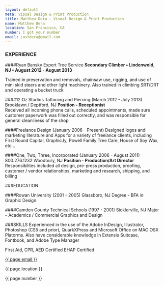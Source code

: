 ```yaml
---
layout: default
meta: Visual Design & Print Production
title: Matthew Dera — Visual Design & Print Production
name: Matthew Dera
location: San Francisco, CA
number: I got your number
email: justdera@gmail.com
---
```

### EXPERIENCE

####Ryan Bansky Expert Tree Service
**Secondary Climber • Lindenwold, NJ • August 2012 - August 2013**

Trained in preservation and removals, chainsaw use, rigging, and use of mini skid steers and other light machinery. Also trained in climbing SRT/DRT and operating a bucket truck

####12 Oz Studios Tattooing and Piercing (March 2012 - July 2013)
Brooklawn / Deptford, NJ
**Position - Receptionist** <br>
Received all incoming phone calls, scheduled appointments, made sure customer paperwork was filled out correctly, and was responsible for general cleanliness of the shop

####Freelance Design (January 2006 - Present)
Designed logos and marketing literature and Apps for a variety of freelance clients, including First Round Capital, Graphic.ly, Powell Family Tree Care, House of Soy Wax, etc…

####One, Two, Three, Incorporated (January 2006 - August 2011)
800.276.1232
Woodbury, NJ
**Position - Production/Art Director**
Responsibilites included all design, pre-press production, proofing, customer / vendor relationships, marketing and research, shipping, and billing

###EDUCATION

####Rowan University (2001 - 2005)
Glassboro, NJ
Degree - BFA in Graphic Design

####Camden County Technical Schools (1997 - 2001)
Sicklerville, NJ
Major - Academics / Commercial Graphics and Design

###SKILLS
Experienced in the use of the Adobe InDesign, Illustrator, Photoshop (CS5 and prior), QuarkXPress and Microsoft Office on MAC OSX Platorms. Also have considerable knowledge in Extensis Suitcase, Fontbook, and Adobe Type Manager

First Aid, CPR, AED Certified
EHAP Certified

<a href="mailto:{{ page.email }}?Subject=Hello%20I%20like%20your%20stuff!">{{ page.email }} </a>

{{ page.location }}

{{ page.number }} 

